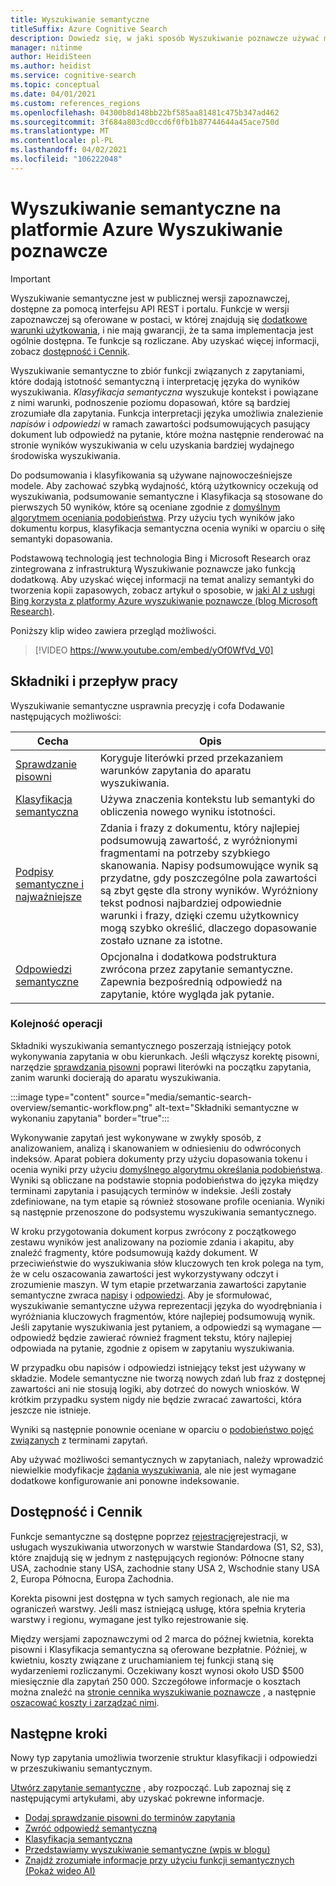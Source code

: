 ```yaml
---
title: Wyszukiwanie semantyczne
titleSuffix: Azure Cognitive Search
description: Dowiedz się, w jaki sposób Wyszukiwanie poznawcze używać modeli wyszukiwania semantycznego analizy głębokiej w usłudze Bing, aby wyniki wyszukiwania były bardziej intuicyjne.
manager: nitinme
author: HeidiSteen
ms.author: heidist
ms.service: cognitive-search
ms.topic: conceptual
ms.date: 04/01/2021
ms.custom: references_regions
ms.openlocfilehash: 04300b8d148bb22bf585aa81481c475b347ad462
ms.sourcegitcommit: 3f684a803cd0ccd6f0fb1b87744644a45ace750d
ms.translationtype: MT
ms.contentlocale: pl-PL
ms.lasthandoff: 04/02/2021
ms.locfileid: "106222048"
---
```

# <a name="semantic-search-in-azure-cognitive-search"></a>Wyszukiwanie semantyczne na platformie Azure Wyszukiwanie poznawcze

> [!IMPORTANT]
> Wyszukiwanie semantyczne jest w publicznej wersji zapoznawczej, dostępne za pomocą interfejsu API REST i portalu. Funkcje w wersji zapoznawczej są oferowane w postaci, w której znajdują się [dodatkowe warunki użytkowania](https://azure.microsoft.com/support/legal/preview-supplemental-terms/), i nie mają gwarancji, że ta sama implementacja jest ogólnie dostępna. Te funkcje są rozliczane. Aby uzyskać więcej informacji, zobacz [dostępność i Cennik](semantic-search-overview.md#availability-and-pricing).

Wyszukiwanie semantyczne to zbiór funkcji związanych z zapytaniami, które dodają istotność semantyczną i interpretację języka do wyników wyszukiwania. *Klasyfikacja semantyczna* wyszukuje kontekst i powiązane z nimi warunki, podnoszenie poziomu dopasowań, które są bardziej zrozumiałe dla zapytania. Funkcja interpretacji języka umożliwia znalezienie *napisów* i *odpowiedzi* w ramach zawartości podsumowujących pasujący dokument lub odpowiedź na pytanie, które można następnie renderować na stronie wyników wyszukiwania w celu uzyskania bardziej wydajnego środowiska wyszukiwania.

Do podsumowania i klasyfikowania są używane najnowocześniejsze modele. Aby zachować szybką wydajność, którą użytkownicy oczekują od wyszukiwania, podsumowanie semantyczne i Klasyfikacja są stosowane do pierwszych 50 wyników, które są oceniane zgodnie z [domyślnym algorytmem oceniania podobieństwa](index-similarity-and-scoring.md#similarity-ranking-algorithms). Przy użyciu tych wyników jako dokumentu korpus, klasyfikacja semantyczna ocenia wyniki w oparciu o siłę semantyki dopasowania.

Podstawową technologią jest technologia Bing i Microsoft Research oraz zintegrowana z infrastrukturą Wyszukiwanie poznawcze jako funkcją dodatkową. Aby uzyskać więcej informacji na temat analizy semantyki do tworzenia kopii zapasowych, zobacz artykuł o sposobie, w [jaki AI z usługi Bing korzysta z platformy Azure wyszukiwanie poznawcze (blog Microsoft Research)](https://www.microsoft.com/research/blog/the-science-behind-semantic-search-how-ai-from-bing-is-powering-azure-cognitive-search/).

Poniższy klip wideo zawiera przegląd możliwości.

> [!VIDEO https://www.youtube.com/embed/yOf0WfVd_V0]

## <a name="components-and-workflow"></a>Składniki i przepływ pracy

Wyszukiwanie semantyczne usprawnia precyzję i cofa Dodawanie następujących możliwości:

| Cecha | Opis |
|---------|-------------|
| [Sprawdzanie pisowni](speller-how-to-add.md) | Koryguje literówki przed przekazaniem warunków zapytania do aparatu wyszukiwania. |
| [Klasyfikacja semantyczna](semantic-ranking.md) | Używa znaczenia kontekstu lub semantyki do obliczenia nowego wyniku istotności. |
| [Podpisy semantyczne i najważniejsze](semantic-how-to-query-request.md) | Zdania i frazy z dokumentu, który najlepiej podsumowują zawartość, z wyróżnionymi fragmentami na potrzeby szybkiego skanowania. Napisy podsumowujące wynik są przydatne, gdy poszczególne pola zawartości są zbyt gęste dla strony wyników. Wyróżniony tekst podnosi najbardziej odpowiednie warunki i frazy, dzięki czemu użytkownicy mogą szybko określić, dlaczego dopasowanie zostało uznane za istotne. |
| [Odpowiedzi semantyczne](semantic-answers.md) | Opcjonalna i dodatkowa podstruktura zwrócona przez zapytanie semantyczne. Zapewnia bezpośrednią odpowiedź na zapytanie, które wygląda jak pytanie. |

### <a name="order-of-operations"></a>Kolejność operacji

Składniki wyszukiwania semantycznego poszerzają istniejący potok wykonywania zapytania w obu kierunkach. Jeśli włączysz korektę pisowni, narzędzie [sprawdzania pisowni](speller-how-to-add.md) poprawi literówki na początku zapytania, zanim warunki docierają do aparatu wyszukiwania.

:::image type="content" source="media/semantic-search-overview/semantic-workflow.png" alt-text="Składniki semantyczne w wykonaniu zapytania" border="true":::

Wykonywanie zapytań jest wykonywane w zwykły sposób, z analizowaniem, analizą i skanowaniem w odniesieniu do odwróconych indeksów. Aparat pobiera dokumenty przy użyciu dopasowania tokenu i ocenia wyniki przy użyciu [domyślnego algorytmu określania podobieństwa](index-similarity-and-scoring.md#similarity-ranking-algorithms). Wyniki są obliczane na podstawie stopnia podobieństwa do języka między terminami zapytania i pasujących terminów w indeksie. Jeśli zostały zdefiniowane, na tym etapie są również stosowane profile oceniania. Wyniki są następnie przenoszone do podsystemu wyszukiwania semantycznego.

W kroku przygotowania dokument korpus zwrócony z początkowego zestawu wyników jest analizowany na poziomie zdania i akapitu, aby znaleźć fragmenty, które podsumowują każdy dokument. W przeciwieństwie do wyszukiwania słów kluczowych ten krok polega na tym, że w celu oszacowania zawartości jest wykorzystywany odczyt i zrozumienie maszyn. W tym etapie przetwarzania zawartości zapytanie semantyczne zwraca [napisy](semantic-how-to-query-request.md) i [odpowiedzi](semantic-answers.md). Aby je sformułować, wyszukiwanie semantyczne używa reprezentacji języka do wyodrębniania i wyróżniania kluczowych fragmentów, które najlepiej podsumowują wynik. Jeśli zapytanie wyszukiwania jest pytaniem, a odpowiedzi są wymagane — odpowiedź będzie zawierać również fragment tekstu, który najlepiej odpowiada na pytanie, zgodnie z opisem w zapytaniu wyszukiwania. 

W przypadku obu napisów i odpowiedzi istniejący tekst jest używany w składzie. Modele semantyczne nie tworzą nowych zdań lub fraz z dostępnej zawartości ani nie stosują logiki, aby dotrzeć do nowych wniosków. W krótkim przypadku system nigdy nie będzie zwracać zawartości, która jeszcze nie istnieje.

Wyniki są następnie ponownie oceniane w oparciu o [podobieństwo pojęć związanych](semantic-ranking.md) z terminami zapytań.

Aby używać możliwości semantycznych w zapytaniach, należy wprowadzić niewielkie modyfikacje [żądania wyszukiwania](semantic-how-to-query-request.md), ale nie jest wymagane dodatkowe konfigurowanie ani ponowne indeksowanie.

## <a name="availability-and-pricing"></a>Dostępność i Cennik

Funkcje semantyczne są dostępne poprzez [rejestrację](https://aka.ms/SemanticSearchPreviewSignup)rejestracji, w usługach wyszukiwania utworzonych w warstwie Standardowa (S1, S2, S3), które znajdują się w jednym z następujących regionów: Północne stany USA, zachodnie stany USA, zachodnie stany USA 2, Wschodnie stany USA 2, Europa Północna, Europa Zachodnia. 

Korekta pisowni jest dostępna w tych samych regionach, ale nie ma ograniczeń warstwy. Jeśli masz istniejącą usługę, która spełnia kryteria warstwy i regionu, wymagane jest tylko rejestrowanie się.

Między wersjami zapoznawczymi od 2 marca do późnej kwietnia, korekta pisowni i Klasyfikacja semantyczna są oferowane bezpłatnie. Później, w kwietniu, koszty związane z uruchamianiem tej funkcji staną się wydarzeniemi rozliczanymi. Oczekiwany koszt wynosi około USD $500 miesięcznie dla zapytań 250 000. Szczegółowe informacje o kosztach można znaleźć na [stronie cennika wyszukiwanie poznawcze](https://azure.microsoft.com/pricing/details/search/) , a następnie [oszacować koszty i zarządzać nimi](search-sku-manage-costs.md).

## <a name="next-steps"></a>Następne kroki

Nowy typ zapytania umożliwia tworzenie struktur klasyfikacji i odpowiedzi w przeszukiwaniu semantycznym.

[Utwórz zapytanie semantyczne](semantic-how-to-query-request.md) , aby rozpocząć. Lub zapoznaj się z następującymi artykułami, aby uzyskać pokrewne informacje.

+ [Dodaj sprawdzanie pisowni do terminów zapytania](speller-how-to-add.md)
+ [Zwróć odpowiedź semantyczną](semantic-answers.md)
+ [Klasyfikacja semantyczna](semantic-ranking.md)
+ [Przedstawiamy wyszukiwanie semantyczne (wpis w blogu)](https://techcommunity.microsoft.com/t5/azure-ai/introducing-semantic-search-bringing-more-meaningful-results-to/ba-p/2175636)
+ [Znajdź zrozumiałe informacje przy użyciu funkcji semantycznych (Pokaż wideo AI)](https://channel9.msdn.com/Shows/AI-Show/Find-meaningful-insights-using-semantic-capabilities-in-Azure-Cognitive-Search)